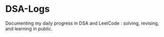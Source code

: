# DSA-Logs
Documenting my daily progress in DSA and LeetCode : solving, revising, and learning in public.
